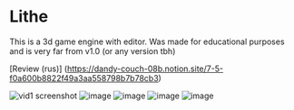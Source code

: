 # Lithe
This is a 3d game engine with editor. Was made for educational purposes and is very far from v1.0 (or any version tbh)

[Review (rus)] (https://dandy-couch-08b.notion.site/7-5-f0a600b8822f49a3aa558798b7b78cb3)

![vid1 screenshot](https://github.com/Lolitron-0/Lithe/assets/67783125/f785e7f1-8887-4bc1-901d-a3a7a9cf0f96)
![image](https://github.com/Lolitron-0/Lithe/assets/67783125/322ef9b2-77ca-4a81-8af6-5429527029fb)
![image](https://github.com/Lolitron-0/Lithe/assets/67783125/a056963e-d321-4de5-9fe2-8054195f4f42)
![image](https://github.com/Lolitron-0/Lithe/assets/67783125/e84ea63b-b91c-40ff-8760-01360c8369ba)
![image](https://github.com/Lolitron-0/Lithe/assets/67783125/27931cc9-9152-4ce9-8bcb-fad841204fc6)


